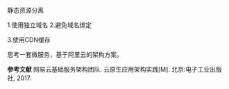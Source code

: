 

静态资源分离

1.使用独立域名
2.避免域名绑定

3.使用CDN缓存



思考一套微服务，基于阿里云的架构方案。






























**参考文献**
网易云基础服务架构团队. 云原生应用架构实践[M]. 北京:电子工业出版社, 2017.